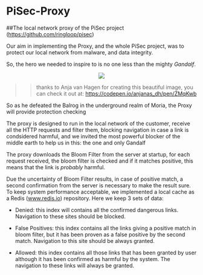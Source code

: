 # PiSec-Proxy

##The local network proxy of the PiSec project (https://github.com/ringloop/pisec) 

Our aim in implementing the Proxy, and the whole PiSec project, was to protect our local network from malware, and data integrity.

So, the hero we needed to inspire to is no one less than the mighty *Gandalf*. 

<p align="center">
  <img src="https://user-images.githubusercontent.com/4531376/189697521-43557602-5a73-48dd-8a74-4a8c4daeda0f.png">
</p>

>>thanks to Anja van Hagen for creating this beautiful image, you can check it out at: https://codepen.io/anjanas_dh/pen/ZMqKwb

So as he defeated the Balrog in the underground realm of Moria, the Proxy will provide protection checking 

The proxy is designed to run in the local network of the customer, receive all the HTTP requests and filter them, blocking navigation in case a link is condsidered harmful, and we invited the most powerful blocker of the middle earth to help us in this: the one and only Gandalf 

The proxy downloads the Bloom Filter from the server at startup, for each request received, the bloom filter is checked and if it matches positive, this means that the link is _probably_ harmful. 

Due the uncertainty of Bloom Filter results, in case of positive match, a second confirmation from the server is necessary to make the result sure. 
To keep system performance acceptable, we implemented a local cache as a Redis (www.redis.io) repository. Here we keep 3 sets of data:

- Denied: this index will contains all the confirmed dangerous links. Navigation to these sites should be blocked. 

- False Positives: this index contains all the links giving a positive match in bloom filter, but it has been proven as a false positive by the second match. Navigation to this site should be always granted. 

- Allowed: this index contains all those links that has been granted by user although it has been confirmed as harmful by the system. The navigation to these links will always be granted. 



